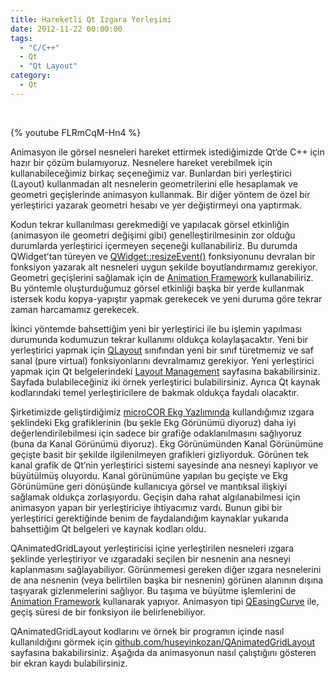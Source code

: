 ```yaml
---
title: Hareketli Qt Izgara Yerleşimi
date: 2012-11-22 00:00:00
tags:
  - "C/C++"
  - Qt
  - "Qt Layout"
category:
  - Qt
---
```


&nbsp;

{% youtube FLRmCqM-Hn4 %}

Animasyon ile görsel nesneleri hareket ettirmek istediğimizde Qt‘de C++ için hazır bir çözüm bulamıyoruz. Nesnelere hareket verebilmek için kullanabileceğimiz birkaç seçeneğimiz var. Bunlardan biri yerleştirici (Layout) kullanmadan alt nesnelerin geometrilerini elle hesaplamak ve geometri geçişlerinde animasyon kullanmak. Bir diğer yöntem de özel bir yerleştirici yazarak geometri hesabı ve yer değiştirmeyi ona yaptırmak.

<!--more-->

Kodun tekrar kullanılması gerekmediği ve yapılacak görsel etkinliğin (animasyon ile geometri değişimi gibi) genelleştirilmesinin zor olduğu durumlarda yerleştirici içermeyen seçeneği kullanabiliriz. Bu durumda QWidget’tan türeyen ve [QWidget::resizeEvent()](http://doc.qt.io/qt-5/qwidget.html#resizeEvent) fonksiyonunu devralan bir fonksiyon yazarak alt nesneleri uygun şekilde boyutlandırmamız gerekiyor. Geometri geçişlerini sağlamak için de [Animation Framework](http://doc.qt.io/qt-5/animation-overview.html) kullanabiliriz. Bu yöntemle oluşturduğumuz görsel etkinliği başka bir yerde kullanmak istersek kodu kopya-yapıştır yapmak gerekecek ve yeni duruma göre tekrar zaman harcamamız gerekecek.

İkinci yöntemde bahsettiğim yeni bir yerleştirici ile bu işlemin yapılması durumunda kodumuzun tekrar kullanımı oldukça kolaylaşacaktır. Yeni bir yerleştirici yapmak için [QLayout](http://doc.qt.io/qt-5/qlayout.html) sınıfından yeni bir sınıf türetmemiz ve saf sanal (pure virtual) fonksiyonlarını devralmamız gerekiyor. Yeni yerleştirici yapmak için Qt belgelerindeki [Layout Management](http://doc.qt.io/qt-5/layout.html#manual-layout) sayfasına bakabilirsiniz. Sayfada bulabileceğiniz iki örnek yerleştirici bulabilirsiniz. Ayrıca Qt kaynak kodlarındaki temel yerleştiricilere de bakmak oldukça faydalı olacaktır.

Şirketimizde geliştirdiğimiz [microCOR Ekg Yazlımında](http://infron.com.tr/microcor-ekg-cihazi/bilgisayar-yazilimi/) kullandığımız ızgara şeklindeki Ekg grafiklerinin (bu şekle Ekg Görünümü diyoruz) daha iyi değerlendirilebilmesi için sadece bir grafiğe odaklanılmasını sağlıyoruz (buna da Kanal Görünümü diyoruz). Ekg Görünümünden Kanal Görünümüne geçişte basit bir şekilde ilgilenilmeyen grafikleri gizliyorduk. Görünen tek kanal grafik de Qt’nin yerleştirici sistemi sayesinde ana nesneyi kaplıyor ve büyütülmüş oluyordu. Kanal görünümüne yapılan bu geçişte ve Ekg Görünümüne geri dönüşünde kullanıcıya görsel ve mantıksal ilişkiyi sağlamak oldukça zorlaşıyordu. Geçişin daha rahat algılanabilmesi için animasyon yapan bir yerleştiriciye ihtiyacımız vardı. Bunun gibi bir yerleştirici gerektiğinde benim de faydalandığım kaynaklar yukarıda bahsettiğim Qt belgeleri ve kaynak kodları oldu.

QAnimatedGridLayout yerleştiricisi içine yerleştirilen nesneleri ızgara şeklinde yerleştiriyor ve ızgaradaki seçilen bir nesnenin ana nesneyi kaplanmasını sağlayabiliyor. Görünmemesi gereken diğer ızgara nesnelerini de ana nesnenin (veya belirtilen başka bir nesnenin) görünen alanının dışına taşıyarak gizlenmelerini sağlıyor. Bu taşıma ve büyütme işlemlerini de [Animation Framework](http://doc.qt.io/qt-5/animation-overview.html) kullanarak yapıyor. Animasyon tipi [QEasingCurve](http://doc.qt.io/qt-5/qeasingcurve.html) ile, geçiş süresi de bir fonksiyon ile belirlenebiliyor.

QAnimatedGridLayout kodlarını ve örnek bir programın içinde nasıl kullanıldığını görmek için [github.com/huseyinkozan/QAnimatedGridLayout](https://github.com/huseyinkozan/QAnimatedGridLayout) sayfasına bakabilirsiniz. Aşağıda da animasyonun nasıl çalıştığını gösteren bir ekran kaydı bulabilirsiniz.
